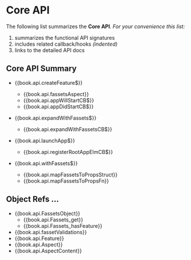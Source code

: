 # Core API

The following list summarizes the **Core API**.  _For your convenience
this list:_

1. summarizes the functional API signatures
1. includes related callback/hooks _(indented)_
1. links to the detailed API docs

## Core API Summary

* {{book.api.createFeature$}}
  * {{book.api.fassetsAspect}}
  * {{book.api.appWillStartCB$}}
  * {{book.api.appDidStartCB$}}


* {{book.api.expandWithFassets$}}
  * {{book.api.expandWithFassetsCB$}}


* {{book.api.launchApp$}}
  * {{book.api.registerRootAppElmCB$}}


* {{book.api.withFassets$}}
  * {{book.api.mapFassetsToPropsStruct}}
  * {{book.api.mapFassetsToPropsFn}}



## Object Refs ...

* {{book.api.FassetsObject}}
  * {{book.api.Fassets_get}}
  * {{book.api.Fassets_hasFeature}}
* {{book.api.fassetValidations}}
* {{book.api.Feature}}
* {{book.api.Aspect}}
* {{book.api.AspectContent}}

